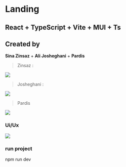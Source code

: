# Landing
## React + TypeScript + Vite + MUI + Ts

<h2> Created by </h2>
<b>Sina Zinsaz</b> + <b>Ali Josheghani</b> + <b>Pardis</b>
<br />

> Zinsaz :
<a href='https://github.com/SINAZZzz'>
    <img src='https://img.shields.io/badge/GitHub-100000?style=for-the-badge&logo=github&logoColor=white' />
</a>
<br />

> Josheghani :
<a href='https://github.com/joshfe'>
    <img src='https://img.shields.io/badge/GitHub-100000?style=for-the-badge&logo=github&logoColor=white' />
</a>
<br />

> Pardis
<a href='https://github.com/gangstaquin'>
    <img src='https://img.shields.io/badge/GitHub-100000?style=for-the-badge&logo=github&logoColor=white' />
</a>


<h3> Ui/Ux </h3>
<a href='https://www.figma.com/file/kJHul2EKk3uBJLWqHxUFCM/Figma-Website-Template---Landing-Page-(Free)-(Community)?type=design&node-id=0-88&mode=design&t=7lFZW4zrwggS9nkF-0'>
    <img src='https://img.shields.io/badge/Figma-F24E1E?style=for-the-badge&logo=figma&logoColor=white' />
</a>

<h3> run project </h3>

npm run dev
